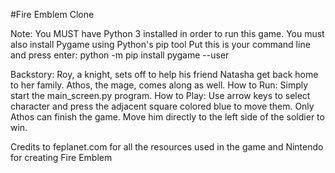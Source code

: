 #Fire Emblem Clone

Note: You MUST have Python 3 installed in order to run this game. You must also install Pygame using Python's pip tool
Put this is your command line and press enter: python -m pip install pygame --user


Backstory: Roy, a knight, sets off to help his friend Natasha get back home to her family. Athos, the mage, comes along as well.
How to Run: Simply start the main_screen.py program.
How to Play: Use arrow keys to select character and press the adjacent square colored blue to move them.
Only Athos can finish the game. Move him directly to the left side of the soldier to win.

Credits to feplanet.com for all the resources used in the game and Nintendo for creating Fire Emblem


